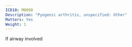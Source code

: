 ```yaml
---
ICD10: M0098
Description: "Pyogenic arthritis, unspecified: Other"
Matters: Yes
Weight: 1
---
```

If airway involved
